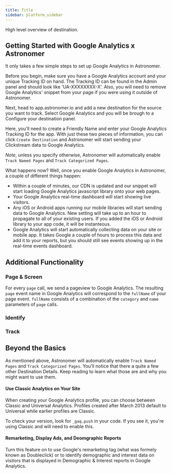 ```yaml
---
title: Title
sidebar: platform_sidebar
---
```


High level overview of destination.

## Getting Started with Google Analytics x Astronomer
It only takes a few simple steps to set up Google Analytics in Astronomer. 

Before you begin, make sure you have a Google Analytics account and your unique Tracking ID on hand. The Tracking ID can be found in the Admin panel and should look like  'UA-XXXXXXXX-X'. Also, you will need to remove Google Analytics' snippet from your page if you were using it outside of Astronomer.

Next, head to app.astronomer.io and add a new destination for the source you want to track. Select Google Analytics and you will be brough to a Configure your destination panel. 

Here, you'll need to create a Friendly Name and enter your Google Analytics Tracking ID for the app. With just these two pieces of information, you can click `Create Destination` and Astronomer will start sending your Clickstream data to Google Analytics. 

_Note_, unless you specify otherwise, Astronomer will automatically enable `Track Named Pages` and `Track Categorized Pages`. 

What happens now? Well, once you enable Google Analytics in Astronomer, a couple of different things happen: 
  * Within a couple of minutes, our CDN is updated and our snippet will start loading Google Analytics javascript library onto your web pages. 
  * Your Google Analytics real-time dashboard will start showing live visitors.
  * Any iOS or Android apps running our mobile libraries will start sending data to Google Analytics. New setting will take up to an hour to propagate to all of your existing users. If you added the iOS or Android library to your app code, it will be instanteous. 
  * Google Analytics will start automatically collecting data on your site or mobile app. It takes Google a couple of hours to process this data and add it to your reports, but you should still see events showing up in the real-time events dashboard. 

## Additional Functionality

### Page & Screen
For every `page` call, we send a pageview to Google Analytics. The resulting `page` event name in Google Analytics will correspond to the `fullName` of your page event. `fullName` consists of a combination of the `category` and `name` parameters of `page` calls. 

### Identify
### Track

## Beyond the Basics
As mentioned above, Astronomer will automatically enable `Track Named Pages` and `Track Categorized Pages`. You'll notice that there a quite a few other Destination Details. Keep reading to learn what those are and why you might want to use them.

#### Use Classic Analytics on Your Site
When creating your Google Analytics profile, you can choose between Classic and Universal Analytics. Profiles created after March 2013 default to Universal while earlier profiles are Classic. 

To check your version, look for `_gaq.push` in your code. If you see it, you're using Classic and will need to enable this. 

#### Remarketing, Display Ads, and Deomgraphic Reports
Turn this feature on to use Google's remarketing tag (what was formely known as Doubleclick) or to identify demographic and interest data on visitors that is displayed in Demographic & Interest reports in Google Analytics.



